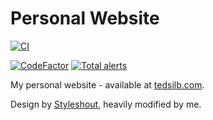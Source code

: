 # Personal Website

[![CI](https://github.com/tedsilb/personal-site/actions/workflows/main.yml/badge.svg)](https://github.com/tedsilb/personal-site/actions/workflows/main.yml)

[![CodeFactor](https://www.codefactor.io/repository/github/tedsilb/personal-site/badge)](https://www.codefactor.io/repository/github/tedsilb/personal-site) [![Total alerts](https://img.shields.io/lgtm/alerts/g/tedsilb/personal-site.svg?logo=lgtm&logoWidth=18)](https://lgtm.com/projects/g/tedsilb/personal-site/alerts/)

My personal website - available at [tedsilb.com](https://tedsilb.com).

Design by [Styleshout](https://www.styleshout.com/), heavily modified by me.
